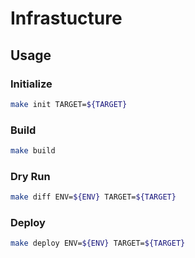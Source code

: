 # Infrastucture

## Usage

### Initialize

```bash
make init TARGET=${TARGET}
```

### Build

```bash
make build
```

### Dry Run

```bash
make diff ENV=${ENV} TARGET=${TARGET}
```

### Deploy

```bash
make deploy ENV=${ENV} TARGET=${TARGET}
```
